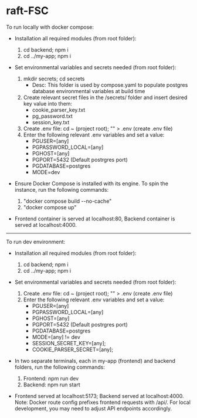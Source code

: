 # raft-FSC

To run locally with docker compose:
* Installation all required modules (from root folder): 
    1) cd backend; npm i
    2) cd ../my-app; npm i

* Set environmental variables and secrets needed (from root folder):
    1) mkdir secrets; cd secrets
        - Desc: This folder is used by compose.yaml to populate postgres database environmental variables at build time
    2) Create relevant secret files in the /secrets/ folder and insert desired key value into them:
        - cookie_parser_key.txt
        - pg_password.txt
        - session_key.txt
    3) Create .env file: cd ~ (project root); "" > .env (create .env file)
    4) Enter the following relevant .env variables and set a value:
        - PGUSER=[any]
        - PGPASSWORD_LOCAL=[any]
        - PGHOST=[any]
        - PGPORT=5432  (Default postrgres port)
        - PGDATABASE=postgres
        - MODE=dev

* Ensure Docker Compose is installed with its engine. To spin the instance, run the following commands:
    1) "docker compose build --no-cache"
    2) "docker compose up"

* Frontend container is served at localhost:80, Backend container is served at localhost:4000.


-------------------------------------------------------------------------------------------------

To run dev environment:
* Installation all required modules (from root folder): 
    1) cd backend; npm i
    2) cd ../my-app; npm i

* Set environmental variables and secrets needed (from root folder):
    1) Create .env file: cd ~ (project root); "" > .env (create .env file)
    2) Enter the following relevant .env variables and set a value:
        - PGUSER=[any]
        - PGPASSWORD_LOCAL=[any]
        - PGHOST=[any]
        - PGPORT=5432  (Default postrgres port)
        - PGDATABASE=postgres
        - MODE=[any] != dev
        - SESSION_SECRET_KEY=[any];
        - COOKIE_PARSER_SECRET=[any];

* In two separate terminals, each in my-app (frontend) and backend folders, run the following commands:
    1) Frontend: npm run dev
    2) Backend: npm run start

* Frontend served at localhost:5173; Backend served at localhost:4000.
    Note: Docker route config prefixes frontend requests with /api/.
    For local development, you may need to adjust API endpoints accordingly.
